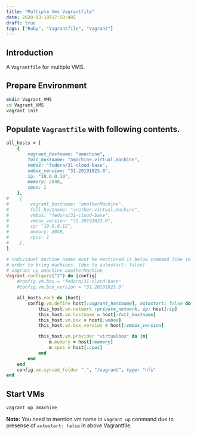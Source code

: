 ```yaml
---
title: "Multiple Vms Vagrantfile"
date: 2020-03-10T17:50:49Z
draft: true
tags: ["Ruby", "Vagrantfile", "Vagrant"]
---
```

<!--- Below style are also defined in static/css/my.css file.
They are repeatedly defined here so that pandoc can generate
the final HTML with all necessary css styles.
Note: draft: true above. This prevents publishing it to GitHUB.
--->
<style>
/* To highlight text in Green in pre tag */
.hl {color: #008A00;}
/* To highlight text in Bold Green in pre tag */
.hlb {color: #008A00; font-weight: bold;}
/* To highlight text in Bold Red in pre tag */
.hlbr {color:#e90001; font-weight: bold;}
/* <code> tag does not work in blogger. Use following class with span tag */
.code {
    color:#7e168d; 
    background: #f0f0f0; 
    padding: 0.1em 0.4em;
    font-family: SFMono-Regular, Consolas, "Liberation Mono", Menlo, Courier, monospace;
}
</style>

## Introduction
A `Vagrantfile` for multiple VMS.

## Prepare Environment

```bash
mkdir Vagrant_VMS
cd Vagrant_VMS
vagrant init
```

## Populate `Vagrantfile` with following contents.

```Ruby
all_hosts = [
    {
        vagrant_hostname: "amachine",
        full_hostname: "amachine.virtual.machine",
        vmbox: "fedora/31-cloud-base",
        vmbox_version: "31.20191023.0",
        ip: "10.0.0.10",
        memory: 2048,
        cpus: 1
    },
#    {
#        vagrant_hostname: "anotherMachine",
#        full_hostname: "another.virtual.machine",
#        vmbox: "fedora/31-cloud-base",
#        vmbox_version: "31.20191023.0",
#        ip: "10.0.0.12",
#        memory: 2048,
#        cpus: 1
#    },
]

# individual machine names must be mentioned is below command line in
# order to bring machines. (due to autostart: false)
# vagrant up amachine anotherMachine
Vagrant.configure("2") do |config|
    #config.vm.box = "fedora/31-cloud-base"
    #config.vm.box_version = "31.20191023.0"

    all_hosts.each do |host|
        config.vm.define host[:vagrant_hostname], autostart: false do |this_host|
            this_host.vm.network :private_network, ip: host[:ip]
            this_host.vm.hostname = host[:full_hostname]
            this_host.vm.box = host[:vmbox]
            this_host.vm.box_version = host[:vmbox_version]

            this_host.vm.provider "virtualbox" do |m|
                m.memory = host[:memory]
                m.cpus = host[:cpus]
            end
        end
    end
    config.vm.synced_folder ".", "/vagrant", type: "nfs"
end
```

## Start VMs
```bash
vagrant up amachine
```
**Note:** You need to mention vm name in `vagrant up` command due to presense of `autostart: false` in above Vagrantfile. 

